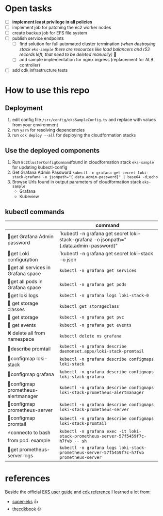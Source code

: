 # Open tasks
- [ ] **implement least privilege in all policies**
- [ ] implement job for patching the ec2 worker nodes 
- [ ] create backup job for EFS file system
- [ ] publish service endpoints
  - [ ] find solution for full automated cluster termination *(when destroying stack `eks-sample` there are resources like load balancers and r53 records left, that need to be deleted manually)* 💩
  - [ ] add sample implementation for nginx ingress (replacement for ALB controller)
- [ ] add cdk infrastructure tests

# How to use this repo
## Deployment
1. edit config file `/src/config/eksSampleConfig.ts` and replace with values from your environment
1. run `yarn` for resolving dependencies
1. run `cdk deploy --all` for deploying the cloudformation stacks

## Use the deployed components
1. Run `Ec2ClusterConfigCommand`found in cloudformation stack `eks-sample` for updating kubectl-config 
1. Get Grafana Admin Password `kubectl -n grafana get secret loki-stack-grafana -o jsonpath="{.data.admin-password}" | base64 -d;echo`
1. Browse Urls found in output parameters of cloudformation stack `eks-sample`
   - Grafana
   - Kubeview

## kubectl commands
|                                  |command                                                                                                               |
|--                                |--                                                                                                                    |
|:key:get Grafana Admin password   |`kubectl -n grafana get secret loki-stack-grafana -o jsonpath="{.data.admin-password}" | base64 -d;echo`              |
|:key:get Loki configuration       |`kubectl -n grafana get secret loki-stack -o json | jq '.data."loki.yaml"' | tr -d "\"" | base64 -d`                  |
|:newspaper:get all services in Grafana space |`kubectl -n grafana get services`                                                                                     |
|:newspaper:get all pods in Grafana space     |`kubectl -n grafana get pods`                                                                                         |
|:newspaper:get loki logs                     |`kubectl -n grafana logs loki-stack-0`                                                                                |
|:floppy_disk: get storage classes |`kubectl get storageclass`                                                                                            |
|:floppy_disk: get storage         |`kubectl -n grafana get pvc`                                                                                          |
|:newspaper: get events            |`kubectl -n grafana get events`                                                                                       |
|:x: delete all from namespace     |`kubectl delete ns grafana`                                                                                           |
|:newspaper:describe promtail      |`kubectl -n grafana describe daemonset.apps/loki-stack-promtail`                                                      |
|:wrench:configmap loki-stack      |`kubectl -n grafana describe configmaps loki-stack`                                                                   |
|:wrench:configmap grafana         |`kubectl -n grafana describe configmaps loki-stack-grafana`                                                           |
|:wrench:configmap prometheus-alertmanager |`kubectl -n grafana describe configmaps loki-stack-prometheus-alertmanager`                                           |
|:wrench:configmap prometheus-server|`kubectl -n grafana describe configmaps loki-stack-prometheus-server`                                                 |
|:wrench:configmap promtail        |`kubectl -n grafana describe configmaps loki-stack-promtail`                                                          |
|:zap:connecto to bash from pod. example|`kubectl -n grafana exec -it loki-stack-prometheus-server-57f5459f7c-h7fvb -- sh`                                     |
|:newspaper:get prometheus-server logs|`kubectl -n grafana logs loki-stack-prometheus-server-57f5459f7c-h7fvb prometheus-server`                             |

# references
Beside the official [EKS user guide](https://docs.aws.amazon.com/eks/latest/userguide/getting-started.html) and [cdk reference](https://docs.aws.amazon.com/cdk/api/v2/docs/aws-construct-library.html) I learned a lot from:
- [super-eks](https://github.com/superluminar-io/super-eks) :+1:
- [thecdkbook](https://www.thecdkbook.com/) :+1: